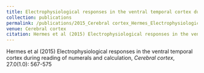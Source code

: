 ```yaml
---
title: Electrophysiological responses in the ventral temporal cortex during reading of numerals and calculation
collection: publications
permalink: /publications/2015_Cerebral cortex_Hermes_Electrophysiologicalresponsesin
venue: Cerebral cortex
citation: Hermes et al (2015) Electrophysiological responses in the ventral temporal cortex during reading of numerals and calculation, <i>Cerebral cortex</i>, 27.0(1.0): 567-575
---
```

Hermes et al (2015) Electrophysiological responses in the ventral temporal cortex during reading of numerals and calculation, <i>Cerebral cortex</i>, 27.0(1.0): 567-575
